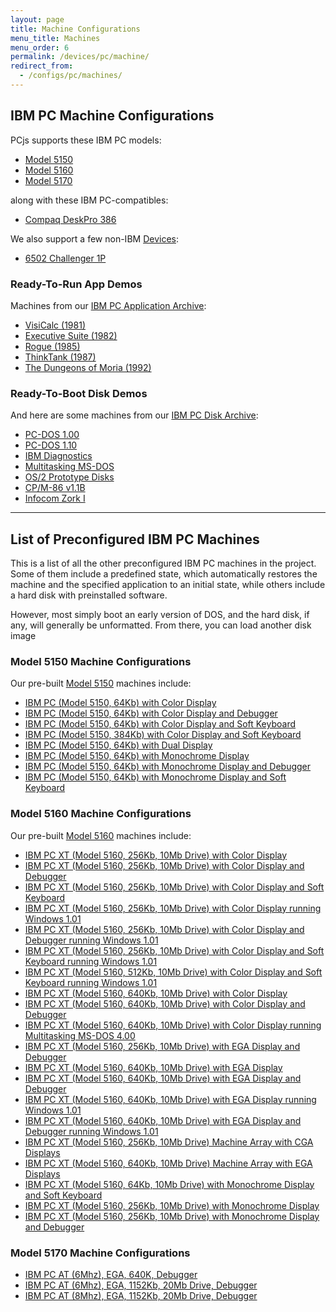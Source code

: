 ```yaml
---
layout: page
title: Machine Configurations
menu_title: Machines
menu_order: 6
permalink: /devices/pc/machine/
redirect_from:
  - /configs/pc/machines/
---
```


IBM PC Machine Configurations
---

PCjs supports these IBM PC models:

* [Model 5150](/devices/pc/machine/#model-5150-machine-configurations)
* [Model 5160](/devices/pc/machine/#model-5160-machine-configurations)
* [Model 5170](/devices/pc/machine/#model-5170-machine-configurations)

along with these IBM PC-compatibles:

* [Compaq DeskPro 386](/devices/pc/machine/compaq/deskpro386/)

We also support a few non-IBM [Devices](/devices/):

* [6502 Challenger 1P](/devices/c1p/machine/)

### Ready-To-Run App Demos

Machines from our [IBM PC Application Archive](/apps/pc/):

* [VisiCalc (1981)](/apps/pc/1981/visicalc/)
* [Executive Suite (1982)](/apps/pc/1982/esuite/)
* [Rogue (1985)](/apps/pc/1985/rogue/)
* [ThinkTank (1987)](/apps/pc/1987/thinktank/)
* [The Dungeons of Moria (1992)](/apps/pc/1992/moria/)

### Ready-To-Boot Disk Demos

And here are some machines from our [IBM PC Disk Archive](/disks/pc/):

* [PC-DOS 1.00](/disks/pc/dos/ibm/1.00/)
* [PC-DOS 1.10](/disks/pc/dos/ibm/1.10/)
* [IBM Diagnostics](/disks/pc/diags/ibm/2.20/)
* [Multitasking MS-DOS](/disks/pc/dos/microsoft/4.0M/)
* [OS/2 Prototype Disks](/disks/pc/os2/misc/)
* [CP/M-86 v1.1B](/disks/pc/cpm/1.1b/)
* [Infocom Zork I](/disks/pc/games/infocom/zork1/)

---

List of Preconfigured IBM PC Machines
---

This is a list of all the other preconfigured IBM PC machines in the project.  Some of them include
a predefined state, which automatically restores the machine and the specified application to an initial
state, while others include a hard disk with preinstalled software.

However, most simply boot an early version of DOS, and the hard disk, if any, will generally be unformatted.
From there, you can load another disk image  

### Model 5150 Machine Configurations

Our pre-built [Model 5150](/devices/pc/machine/5150/) machines include:

* [IBM PC (Model 5150,  64Kb) with Color Display](/devices/pc/machine/5150/cga/64kb/donkey/)
* [IBM PC (Model 5150,  64Kb) with Color Display and Debugger](/devices/pc/machine/5150/cga/64kb/donkey/debugger/)
* [IBM PC (Model 5150,  64Kb) with Color Display and Soft Keyboard](/devices/pc/machine/5150/cga/64kb/softkbd/)
* [IBM PC (Model 5150, 384Kb) with Color Display and Soft Keyboard](/devices/pc/machine/5150/cga/384kb/softkbd/)
* [IBM PC (Model 5150,  64Kb) with Dual Display](/devices/pc/machine/5150/dual/64kb/)
* [IBM PC (Model 5150,  64Kb) with Monochrome Display](/devices/pc/machine/5150/mda/64kb/)
* [IBM PC (Model 5150,  64Kb) with Monochrome Display and Debugger](/devices/pc/machine/5150/mda/64kb/debugger/)
* [IBM PC (Model 5150,  64Kb) with Monochrome Display and Soft Keyboard](/devices/pc/machine/5150/mda/64kb/softkbd/)

### Model 5160 Machine Configurations

Our pre-built [Model 5160](/devices/pc/machine/5160/) machines include:

* [IBM PC XT (Model 5160, 256Kb, 10Mb Drive) with Color Display](/devices/pc/machine/5160/cga/256kb/demo/)
* [IBM PC XT (Model 5160, 256Kb, 10Mb Drive) with Color Display and Debugger](/devices/pc/machine/5160/cga/256kb/demo/debugger/)
* [IBM PC XT (Model 5160, 256Kb, 10Mb Drive) with Color Display and Soft Keyboard](/devices/pc/machine/5160/cga/256kb/softkbd/)
* [IBM PC XT (Model 5160, 256Kb, 10Mb Drive) with Color Display running Windows 1.01](/devices/pc/machine/5160/cga/256kb/win101/)
* [IBM PC XT (Model 5160, 256Kb, 10Mb Drive) with Color Display and Debugger running Windows 1.01](/devices/pc/machine/5160/cga/256kb/win101/debugger/)
* [IBM PC XT (Model 5160, 256Kb, 10Mb Drive) with Color Display and Soft Keyboard running Windows 1.01](/devices/pc/machine/5160/cga/256kb/win101/softkbd/)
* [IBM PC XT (Model 5160, 512Kb, 10Mb Drive) with Color Display and Soft Keyboard running Windows 1.01](/devices/pc/machine/5160/cga/512kb/win101/softkbd/)
* [IBM PC XT (Model 5160, 640Kb, 10Mb Drive) with Color Display](/devices/pc/machine/5160/cga/640kb/)
* [IBM PC XT (Model 5160, 640Kb, 10Mb Drive) with Color Display and Debugger](/devices/pc/machine/5160/cga/640kb/debugger/)
* [IBM PC XT (Model 5160, 640Kb, 10Mb Drive) with Color Display running Multitasking MS-DOS 4.00](/devices/pc/machine/5160/cga/640kb/dos400m/)
* [IBM PC XT (Model 5160, 256Kb, 10Mb Drive) with EGA Display and Debugger](/devices/pc/machine/5160/ega/256kb/debugger/)
* [IBM PC XT (Model 5160, 640Kb, 10Mb Drive) with EGA Display](/devices/pc/machine/5160/ega/640kb/)
* [IBM PC XT (Model 5160, 640Kb, 10Mb Drive) with EGA Display and Debugger](/devices/pc/machine/5160/ega/640kb/debugger/)
* [IBM PC XT (Model 5160, 640Kb, 10Mb Drive) with EGA Display running Windows 1.01](/devices/pc/machine/5160/ega/640kb/win101/)
* [IBM PC XT (Model 5160, 640Kb, 10Mb Drive) with EGA Display and Debugger running Windows 1.01](/devices/pc/machine/5160/ega/640kb/win101/debugger/)
* [IBM PC XT (Model 5160, 256Kb, 10Mb Drive) Machine Array with CGA Displays](/devices/pc/machine/5160/cga/256kb/array/)
* [IBM PC XT (Model 5160, 640Kb, 10Mb Drive) Machine Array with EGA Displays](/devices/pc/machine/5160/ega/640kb/array/)
* [IBM PC XT (Model 5160,  64Kb, 10Mb Drive) with Monochrome Display and Soft Keyboard](/devices/pc/machine/5160/mda/64kb/softkbd/)
* [IBM PC XT (Model 5160, 256Kb, 10Mb Drive) with Monochrome Display](/devices/pc/machine/5160/mda/256kb/)
* [IBM PC XT (Model 5160, 256Kb, 10Mb Drive) with Monochrome Display and Debugger](/devices/pc/machine/5160/mda/256kb/debugger/)

### Model 5170 Machine Configurations

* [IBM PC AT (6Mhz), EGA, 640K, Debugger](/devices/pc/machine/5170/ega/640kb/rev1/debugger/)
* [IBM PC AT (6Mhz), EGA, 1152Kb, 20Mb Drive, Debugger](/devices/pc/machine/5170/ega/1152kb/rev1/debugger/)
* [IBM PC AT (8Mhz), EGA, 1152Kb, 20Mb Drive, Debugger](/devices/pc/machine/5170/ega/1152kb/rev3/debugger/)
